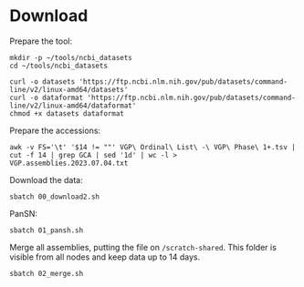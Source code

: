 # Download

Prepare the tool:

```shell
mkdir -p ~/tools/ncbi_datasets
cd ~/tools/ncbi_datasets

curl -o datasets 'https://ftp.ncbi.nlm.nih.gov/pub/datasets/command-line/v2/linux-amd64/datasets'
curl -o dataformat 'https://ftp.ncbi.nlm.nih.gov/pub/datasets/command-line/v2/linux-amd64/dataformat'
chmod +x datasets dataformat
```

Prepare the accessions:

```shell
awk -v FS='\t' '$14 != ""' VGP\ Ordinal\ List\ -\ VGP\ Phase\ 1+.tsv | cut -f 14 | grep GCA | sed '1d' | wc -l > VGP.assemblies.2023.07.04.txt
```

Download the data:

```shell
sbatch 00_download2.sh
```

PanSN:

```shell
sbatch 01_pansh.sh
```

Merge all assemblies, putting the file on `/scratch-shared`. This folder is visible from all nodes and keep data up to 14 days.

```shell
sbatch 02_merge.sh
```